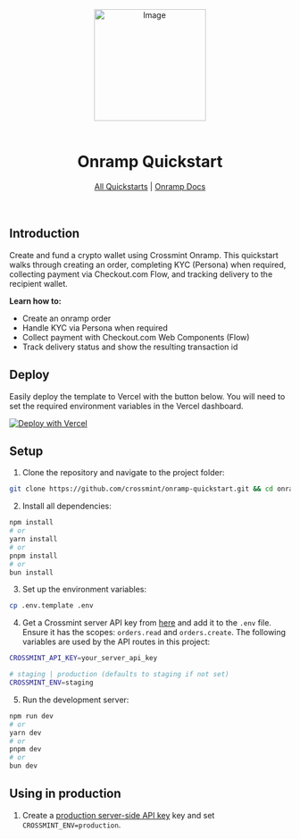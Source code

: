

<div align="center">
<img width="200" alt="Image" src="https://github.com/user-attachments/assets/8b617791-cd37-4a5a-8695-a7c9018b7c70" />
<br>
<br>
<h1>Onramp Quickstart</h1>

<div align="center">
<a href="https://www.crossmint.com/quickstarts">All Quickstarts</a> | <a href="https://docs.crossmint.com/payments/headless/quickstarts/onramp">Onramp Docs</a>
</div>

<br>
<br>
</div>

## Introduction
Create and fund a crypto wallet using Crossmint Onramp. This quickstart walks through creating an order, completing KYC (Persona) when required, collecting payment via Checkout.com Flow, and tracking delivery to the recipient wallet.

**Learn how to:**
- Create an onramp order
- Handle KYC via Persona when required
- Collect payment with Checkout.com Web Components (Flow)
- Track delivery status and show the resulting transaction id

## Deploy
Easily deploy the template to Vercel with the button below. You will need to set the required environment variables in the Vercel dashboard.

[![Deploy with Vercel](https://vercel.com/button)](https://vercel.com/new/clone?repository-url=https%3A%2F%2Fgithub.com%2FCrossmint%2Fonramp-quickstart&env=CROSSMINT_API_KEY,CROSSMINT_ENV)

## Setup
1. Clone the repository and navigate to the project folder:
```bash
git clone https://github.com/crossmint/onramp-quickstart.git && cd onramp-quickstart
```

2. Install all dependencies:
```bash
npm install
# or
yarn install
# or
pnpm install
# or
bun install
```

3. Set up the environment variables:
```bash
cp .env.template .env
```

4. Get a Crossmint server API key from [here](https://docs.crossmint.com/introduction/platform/api-keys/server-side) and add it to the `.env` file. Ensure it has the scopes: `orders.read` and `orders.create`. The following variables are used by the API routes in this project:
```bash
CROSSMINT_API_KEY=your_server_api_key

# staging | production (defaults to staging if not set)
CROSSMINT_ENV=staging
```

5. Run the development server:
```bash
npm run dev
# or
yarn dev
# or
pnpm dev
# or
bun dev
```

## Using in production
1. Create a [production server-side API key](https://docs.crossmint.com/introduction/platform/api-keys/server-side) key and set `CROSSMINT_ENV=production`.
